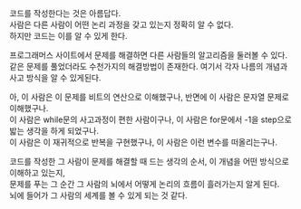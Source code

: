 코드를 작성한다는 것은 아름답다.   
사람은 다른 사람이 어떤 논리 과정을 갖고 있는지 정확히 알 수 없다.   
하지만 코드는 이를 알 수 있게 한다.
   
프로그래머스 사이트에서 문제를 해결하면 다른 사람들의 알고리즘을 둘러볼 수 있다.   
같은 문제를 풀었더라도 수천가지의 해결방법이 존재한다. 여기서 각자 나름의 개념과 사고 방식을 알 수 있게된다.   
   
아, 이 사람은 이 문제를 비트의 연산으로 이해했구나, 반면에 이 사람은 문자열 문제로 이해했구나.   
이 사람은 while문의 사고과정이 편한 사람이구나, 이 사람은 for문에서 -1을 step으로 밟는 생각을 하게 되었구나.  
이 사람은 이 재귀적으로 반복을 구현했구나, 이 사람은 이런 변수를 떠올리는구나.   
   
코드를 작성한 그 사람이 문제를 해결할 때 드는 생각의 순서, 이 개념을 어떤 방식으로 이해하고 있는지,   
문제를 푸는 그 순간 그 사람의 뇌에서 어떻게 논리의 흐름이 흘러가는지 알게 된다.   
뇌에 들어가 그 사람의 세계를 볼 수 있게 되는 것 같다.
   
